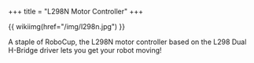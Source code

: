 +++
title = "L298N Motor Controller"
+++

{{ wikiimg(href="/img/l298n.jpg") }}

A staple of RoboCup, the L298N motor controller based on the L298 Dual H-Bridge driver lets you get your robot moving!
